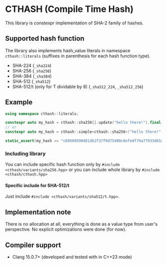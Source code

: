 # CTHASH (Compile Time Hash)

This library is constexpr implementation of SHA-2 family of hashes.

## Supported hash function

The library also implements hash_value literals in namespace `cthash::literals` (suffixes in parenthesis for each hash function type).

* SHA-224 (`_sha224`)
* SHA-256 (`_sha256`)
* SHA-384 (`_sha384`)
* SHA-512 (`_sha512`)
* SHA-512/t (only for T dividable by 8) (`_sha512_224`, `_sha512_256`)

## Example

```c++
using namespace cthash::literals;

constexpr auto my_hash = cthash::sha256{}.update("hello there!").final();
// or
constexpr auto my_hash = cthash::simple<cthash::sha256>("hello there!");

static_assert(my_hash == "c69509590d81db2f37f9d75480c8efedf79a77933db5a8319e52e13bfd9874a3"_sha256);
```

### Including library

You can include specific hash function only by `#include <cthash/variants/sha256.hpp>` or you can include whole library by `#include <cthash/cthash.hpp>`

#### Specific include for SHA-512/t

Just include `#include <cthash/variants/sha512/t.hpp>`.

## Implementation note

There is no allocation at all, everything is done as a value type from user's perspective. No explicit optimizations were done (for now).

## Compiler support

* Clang 15.0.7+ (developed and tested with in C++23 mode)
